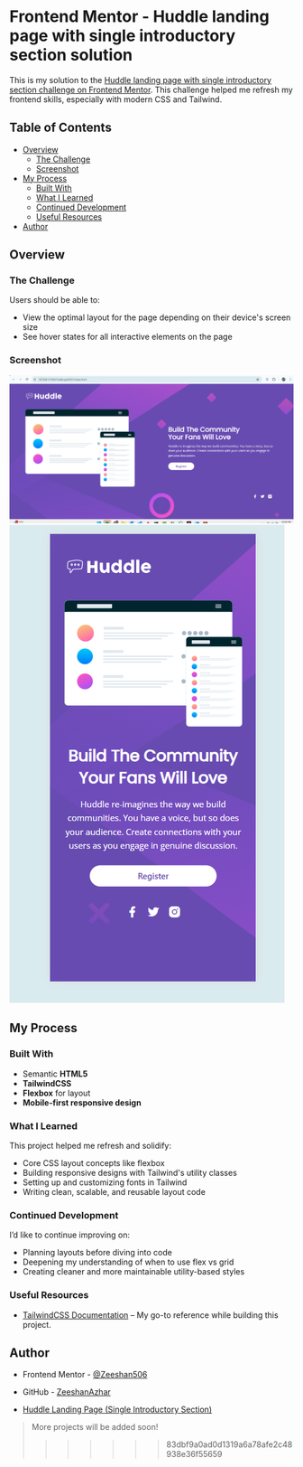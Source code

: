 
# Frontend Mentor - Huddle landing page with single introductory section solution

This is my solution to the [Huddle landing page with single introductory section challenge on Frontend Mentor](https://www.frontendmentor.io/challenges/huddle-landing-page-with-a-single-introductory-section-B_2Wvxgi0). This challenge helped me refresh my frontend skills, especially with modern CSS and Tailwind.

## Table of Contents

- [Overview](#overview)
  - [The Challenge](#the-challenge)
  - [Screenshot](#screenshot)
- [My Process](#my-process)
  - [Built With](#built-with)
  - [What I Learned](#what-i-learned)
  - [Continued Development](#continued-development)
  - [Useful Resources](#useful-resources)
- [Author](#author)

## Overview

### The Challenge

Users should be able to:

- View the optimal layout for the page depending on their device's screen size
- See hover states for all interactive elements on the page

### Screenshot

![Screenshot of the project](./images/Desktop_sc.png)
![Screenshot for phone](./images/Phone_sc.png)

## My Process

### Built With

- Semantic **HTML5**
- **TailwindCSS**
- **Flexbox** for layout
- **Mobile-first responsive design**

### What I Learned

This project helped me refresh and solidify:

- Core CSS layout concepts like flexbox
- Building responsive designs with Tailwind's utility classes
- Setting up and customizing fonts in Tailwind
- Writing clean, scalable, and reusable layout code

### Continued Development

I’d like to continue improving on:

- Planning layouts before diving into code
- Deepening my understanding of when to use flex vs grid
- Creating cleaner and more maintainable utility-based styles

### Useful Resources

- [TailwindCSS Documentation](https://tailwindcss.com/docs) – My go-to reference while building this project.

## Author

- Frontend Mentor - [@Zeeshan506](https://www.frontendmentor.io/profile/Zeeshan506)
- GitHub - [ZeeshanAzhar](https://github.com/Zeeshan506)

- [Huddle Landing Page (Single Introductory Section)](./huddle-landing-page/README.md)

> More projects will be added soon!
>>>>>>> 83dbf9a0ad0d1319a6a78afe2c48938e36f55659
